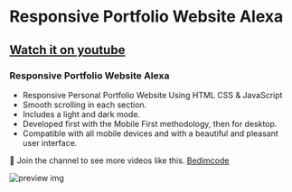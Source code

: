 # Responsive Portfolio Website Alexa
## [Watch it on youtube](https://youtu.be/@tCad_Oficial)
### Responsive Portfolio Website Alexa

- Responsive Personal Portfolio Website Using HTML CSS & JavaScript
- Smooth scrolling in each section.
- Includes a light and dark mode.
- Developed first with the Mobile First methodology, then for desktop.
- Compatible with all mobile devices and with a beautiful and pleasant user interface.

💙 Join the channel to see more videos like this. [Bedimcode](https://youtube/tCad_oficial)

![preview img](/preview.png)
